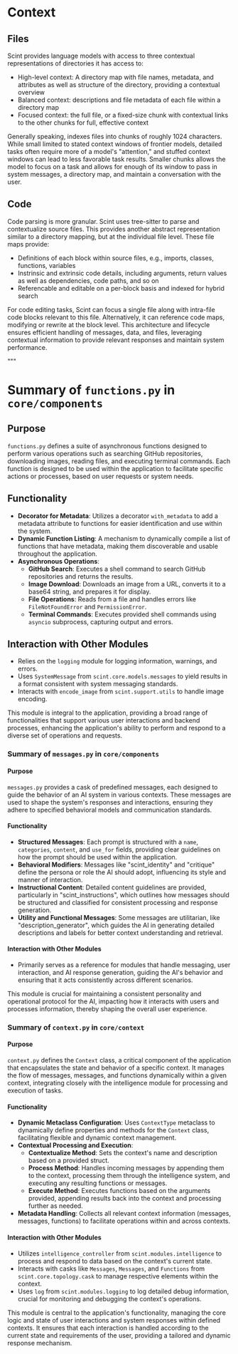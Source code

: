 # Context

## Files

Scint provides language models with access to three contextual representations of directories it has access to:

- High-level context: A directory map with file names, metadata, and attributes as well as structure of the directory, providing a contextual overview
- Balanced context: descriptions and file metadata of each file within a directory map
- Focused context: the full file, or a fixed-size chunk with contextual links to the other chunks for full, effective context

Generally speaking, indexes files into chunks of roughly 1024 characters. While small limited to stated context windows of frontier models, detailed tasks often require more of a model's "attention," and stuffed context windows can lead to less favorable task results. Smaller chunks allows the model to focus on a task and allows for enough of its window to pass in system messages, a directory map, and maintain a conversation with the user.

## Code

Code parsing is more granular. Scint uses tree-sitter to parse and contextualize source files. This provides another abstract representation similar to a directory mapping, but at the individual file level. These file maps provide:

- Definitions of each block within source files, e.g., imports, classes, functions, variables
- Instrinsic and extrinsic code details, including arguments, return values as well as dependencies, code paths, and so on
- Referencable and editable on a per-block basis and indexed for hybrid search

For code editing tasks, Scint can focus a single file along with intra-file code blocks relevant to this file. Alternatively, it can reference code maps, modifying or rewrite at the block level. This architecture and lifecycle ensures efficient handling of messages, data, and files, leveraging contextual information to provide relevant responses and maintain system performance.

"""
# Summary of `functions.py` in `core/components`

## Purpose

`functions.py` defines a suite of asynchronous functions designed to perform various operations such as searching GitHub repositories, downloading images, reading files, and executing terminal commands. Each function is designed to be used within the application to facilitate specific actions or processes, based on user requests or system needs.

## Functionality

- **Decorator for Metadata**: Utilizes a decorator `with_metadata` to add a metadata attribute to functions for easier identification and use within the system.
- **Dynamic Function Listing**: A mechanism to dynamically compile a list of functions that have metadata, making them discoverable and usable throughout the application.
- **Asynchronous Operations**:
  - **GitHub Search**: Executes a shell command to search GitHub repositories and returns the results.
  - **Image Download**: Downloads an image from a URL, converts it to a base64 string, and prepares it for display.
  - **File Operations**: Reads from a file and handles errors like `FileNotFoundError` and `PermissionError`.
  - **Terminal Commands**: Executes provided shell commands using `asyncio` subprocess, capturing output and errors.

## Interaction with Other Modules

- Relies on the `logging` module for logging information, warnings, and errors.
- Uses `SystemMessage` from `scint.core.models.messages` to yield results in a format consistent with system messaging standards.
- Interacts with `encode_image` from `scint.support.utils` to handle image encoding.

This module is integral to the application, providing a broad range of functionalities that support various user interactions and backend processes, enhancing the application's ability to perform and respond to a diverse set of operations and requests.


### Summary of `messages.py` in `core/components`

#### Purpose
`messages.py` provides a cask of predefined messages, each designed to guide the behavior of an AI system in various contexts. These messages are used to shape the system's responses and interactions, ensuring they adhere to specified behavioral models and communication standards.

#### Functionality
- **Structured Messages**: Each prompt is structured with a `name`, `categories`, `content`, and `use_for` fields, providing clear guidelines on how the prompt should be used within the application.
- **Behavioral Modifiers**: Messages like "scint_identity" and "critique" define the persona or role the AI should adopt, influencing its style and manner of interaction.
- **Instructional Content**: Detailed content guidelines are provided, particularly in "scint_instructions", which outlines how messages should be structured and classified for consistent processing and response generation.
- **Utility and Functional Messages**: Some messages are utilitarian, like "description_generator", which guides the AI in generating detailed descriptions and labels for better context understanding and retrieval.

#### Interaction with Other Modules
- Primarily serves as a reference for modules that handle messaging, user interaction, and AI response generation, guiding the AI's behavior and ensuring that it acts consistently across different scenarios.

This module is crucial for maintaining a consistent personality and operational protocol for the AI, impacting how it interacts with users and processes information, thereby shaping the overall user experience.

### Summary of `context.py` in `core/context`

#### Purpose
`context.py` defines the `Context` class, a critical component of the application that encapsulates the state and behavior of a specific context. It manages the flow of messages, messages, and functions dynamically within a given context, integrating closely with the intelligence module for processing and execution of tasks.

#### Functionality
- **Dynamic Metaclass Configuration**: Uses `ContextType` metaclass to dynamically define properties and methods for the `Context` class, facilitating flexible and dynamic context management.
- **Contextual Processing and Execution**:
  - **Contextualize Method**: Sets the context's name and description based on a provided struct.
  - **Process Method**: Handles incoming messages by appending them to the context, processing them through the intelligence system, and executing any resulting functions or messages.
  - **Execute Method**: Executes functions based on the arguments provided, appending results back into the context and processing further as needed.
- **Metadata Handling**: Collects all relevant context information (messages, messages, functions) to facilitate operations within and across contexts.

#### Interaction with Other Modules
- Utilizes `intelligence_controller` from `scint.modules.intelligence` to process and respond to data based on the context's current state.
- Interacts with casks like `Messages`, `Messages`, and `Functions` from `scint.core.topology.cask` to manage respective elements within the context.
- Uses `log` from `scint.modules.logging` to log detailed debug information, crucial for monitoring and debugging the context's operations.

This module is central to the application's functionality, managing the core logic and state of user interactions and system responses within defined contexts. It ensures that each interaction is handled according to the current state and requirements of the user, providing a tailored and dynamic response mechanism.
